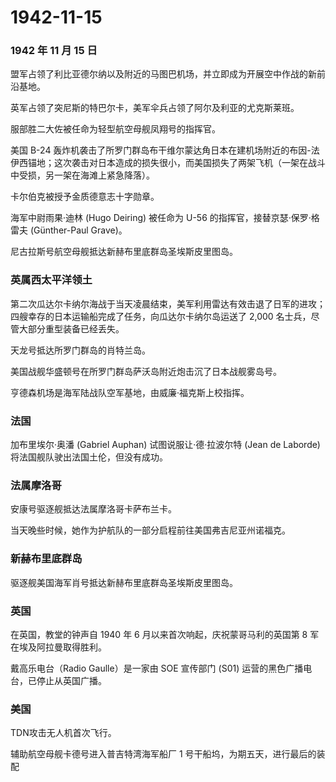 # 1942-11-15

### 1942 年 11 月 15 日

盟军占领了利比亚德尔纳以及附近的马图巴机场，并立即成为开展空中作战的新前沿基地。

英军占领了突尼斯的特巴尔卡，美军伞兵占领了阿尔及利亚的尤克斯莱班。

服部胜二大佐被任命为轻型航空母舰凤翔号的指挥官。

美国 B-24
轰炸机袭击了所罗门群岛布干维尔蒙达角日本在建机场附近的布因-法伊西锚地；这次袭击对日本造成的损失很小，而美国损失了两架飞机（一架在战斗中受损，另一架在海滩上紧急降落）。

卡尔伯克被授予金质德意志十字勋章。

海军中尉雨果·迪林 (Hugo Deiring) 被任命为 U-56
的指挥官，接替京瑟·保罗·格雷夫 (Günther-Paul Grave)。

尼古拉斯号航空母舰抵达新赫布里底群岛圣埃斯皮里图岛。

### 英属西太平洋领土

第二次瓜达尔卡纳尔海战于当天凌晨结束，美军利用雷达有效击退了日军的进攻；四艘幸存的日本运输船完成了任务，向瓜达尔卡纳尔岛运送了
2,000 名士兵，尽管大部分重型装备已经丢失。

天龙号抵达所罗门群岛的肖特兰岛。

美国战舰华盛顿号在所罗门群岛萨沃岛附近炮击沉了日本战舰雾岛号。

亨德森机场是海军陆战队空军基地，由威廉·福克斯上校指挥。

### 法国

加布里埃尔·奥潘 (Gabriel Auphan) 试图说服让·德·拉波尔特 (Jean de
Laborde) 将法国舰队驶出法国土伦，但没有成功。

### 法属摩洛哥

安康号驱逐舰抵达法属摩洛哥卡萨布兰卡。

当天晚些时候，她作为护航队的一部分启程前往美国弗吉尼亚州诺福克。

### 新赫布里底群岛

驱逐舰美国海军肖号抵达新赫布里底群岛圣埃斯皮里图岛。

### 英国

在英国，教堂的钟声自 1940 年 6 月以来首次响起，庆祝蒙哥马利的英国第 8
军在埃及阿拉曼取得胜利。

戴高乐电台（Radio Gaulle）是一家由 SOE 宣传部门 (S01)
运营的黑色广播电台，已停止从英国广播。

### 美国

TDN攻击无人机首次飞行。

辅助航空母舰卡德号进入普吉特湾海军船厂 1
号干船坞，为期五天，进行最后的装配